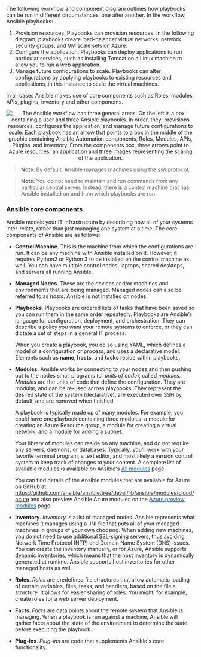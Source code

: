 
The following workflow and component diagram outlines how playbooks can be run in different circumstances, one after another. In the workflow, Ansible playbooks:

1. Provision resources. Playbooks can provision resources. In the following diagram, playbooks create load-balancer virtual networks, network security groups, and VM scale sets on Azure.
2. Configure the application. Playbooks can deploy applications to run particular services, such as installing Tomcat on a Linux machine to allow you to run a web application.
3. Manage future configurations to scale. Playbooks can alter configurations by applying playbooks to existing resources and applications, in this instance to scale the virtual machines.

In all cases Ansible makes use of core components such as Roles, modules, APIs, plugins, inventory and other components.

<p style="text-align:center;"><img src="../Linked_Image_Files/ansibleworkflow.png" alt="The Ansible workflow has three general areas. On the left is a box containing a user and three Ansible playbooks. In order, they: provisions resources, configures the application, and manage future configurations to scale. Each playbook has an arrow that points to a box in the middle of the graphic containing Ansible Automation components, Roles, Modules, APIs, Plugins, and Inventory. From the components box, three arrows point to Azure resources, an application and three images representing the scaling of the application."></p>

> **Note**: By default, Ansible manages machines using the *ssh* protocol.

> **Note**: You do not need to maintain and run commands from any particular central server. Instead, there is a control machine that has Ansible installed on and from which playbooks are run.


### Ansible core components
Ansible models your IT infrastructure by describing how all of your systems inter-relate, rather than just managing one system at a time. The core components of Ansible are as follows:

- **Control Machine**. This is the machine from which the configurations are run. It can be any machine with Ansible installed on it. However, it requires Python2 or Python 3 to be installed on the control machine as well.  You can have multiple control nodes, laptops, shared desktops, and servers all running Ansible.

- **Managed Nodes**. These are the devices and/or machines and environments that are being managed. Managed nodes can also be referred to as *hosts*. Ansible is not installed on nodes. 

- **Playbooks**. Playbooks are ordered lists of tasks that have been saved so you can run them in the same order repeatedly. Playbooks are Ansible’s language for configuration, deployment, and orchestration. They can describe a policy you want your remote systems to enforce, or they can dictate a set of steps in a general IT process. 

    When you create a playbook, you do so using YAML, which defines a model of a configuration or process, and uses a declarative model. Elements such as **name**, **hosts**, and **tasks** reside within playbooks.

- **Modules**. Ansible works by connecting to your nodes and then pushing out to the nodes small programs (or *units of code*), called *modules*. *Modules* are the units of code that define the configuration. They are modular, and can be re-used across playbooks. They represent the desired state of the system (declarative), are executed over SSH by default, and are removed when finished. 

    A playbook is typically made up of many modules. For example, you could have one playbook containing three modules: a module for creating an Azure Resource group, a module for creating a virtual network, and a module for adding a subnet.  

    Your library of modules can reside on any machine, and do not require any servers, daemons, or databases. Typically, you’ll work with your favorite terminal program, a text editor, and most likely a version control system to keep track of changes to your content. A complete list of  available modules is available on Ansible's <a href="https://docs.ansible.com/ansible/latest/modules/list_of_all_modules.html" target="_blank"><span style="color: #0066cc;" color="#0066cc">All modules</span></a> page.

    You can find details of the Ansible modules that are available for Azure on GitHub at <a href="https://github.com/ansible/ansible/tree/devel/lib/ansible/modules/cloud/azure" target="_blank"><span style="color: #0066cc;" color="#0066cc">https://github.com/ansible/ansible/tree/devel/lib/ansible/modules/cloud/azure</span></a> and also preview Ansible Azure modules on the <a href="https://galaxy.ansible.com/Azure/azure_preview_modules" target="_blank"><span style="color: #0066cc;" color="#0066cc">Azure preview modules</span></a> page.

- **Inventory**. *Inventory* is a list of managed nodes. Ansible represents what machines it manages using a .INI file that puts all of your managed machines in groups of your own choosing. When adding new machines, you do not need to use additional SSL-signing servers, thus avoiding Network Time Protocol (NTP) and Domain Name System (DNS) issues. You can create the inventory manually, or for Azure, Ansible supports dynamic inventories, which means that the host inventory is dynamically generated at runtime. Ansible supports host inventories for other managed hosts as well.

- **Roles**. *Roles* are predefined file structures that allow automatic loading of certain variables, files, tasks, and handlers, based on the file's structure. It allows for easier sharing of roles. You might, for example, create roles for a web server deployment.

- **Facts**. *Facts* are data points about the remote system that Ansible is managing. When a playbook is run against a machine, Ansible will gather facts about the state of the environment to determine the state before executing the playbook.

- **Plug-ins**. *Plug-ins* are code that supplements Ansible's core functionality.

